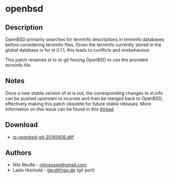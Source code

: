 openbsd
=======

Description
-----------

OpenBSD primarily searches for terminfo descriptions in
terminfo databases before considering terminfo files.
Given the terminfo currently stored in the global database
is for st 0.1.1, this leads to conflicts and misbehaviour.

This patch renames st to st-git forcing OpenBSD to use the provided
terminfo file.


Notes
-----

Once a new stable version of st is out, the corresponding changes
to st.info can be pushed upstream to ncurses and then be merged
back to OpenBSD, effectively making this patch obsolete for
future stable releases.
More information on this issue can be found in this
[thread](http://marc.info/?l=openbsd-misc&m=139540215025526&w=2).


Download
--------

* [st-openbsd-git-20160616.diff](st-openbsd-git-20160616.diff)


Authors
-------

 * Nils Reuße - nilsreusse@gmail.com
 * Laslo Hunhold - dev@frign.de (git port)
